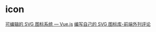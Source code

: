# icon

[可编辑的 SVG 图标系统 — Vue.js](https://cn.vuejs.org/v2/cookbook/editable-svg-icons.html)
[编写自己的 SVG 图标库-前端外刊评论](https://qianduan.group/posts/5be6bbff9fd64d5a7458a930)
